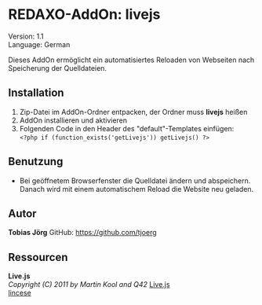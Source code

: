 REDAXO-AddOn: livejs
=======================

Version: 1.1  
Language: German

Dieses AddOn ermöglicht ein automatisiertes Reloaden von Webseiten nach Speicherung der Quelldateien.


Installation
------------

1. Zip-Datei im AddOn-Ordner entpacken, der Ordner muss **livejs** heißen
2. AddOn installieren und aktivieren
3. Folgenden Code in den Header des "default"-Templates einfügen:  
`<?php if (function_exists('getLivejs')) getLivejs() ?>`

Benutzung
---------

* Bei geöffnetem Browserfenster die Quelldatei ändern und abspeichern. Danach wird mit einem automatischem Reload die Website neu geladen.

Autor
------------

**Tobias Jörg** GitHub: https://github.com/tjoerg

Ressourcen
------------

**Live.js**  
*Copyright (C) 2011 by Martin Kool and Q42* [Live.js](http://www.livejs.com/ "Live.js")  
[lincese](http://www.livejs.com/license/ "lincese")
